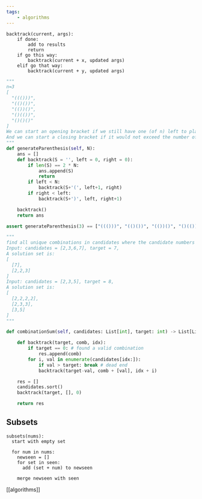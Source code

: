 ```yaml
---
tags: 
    - algorithms
---
```




    backtrack(current, args):
        if done:
            add to results
            return 
        if go this way:
            backtrack(current + x, updated args)
        elif go that way:
            backtrack(current + y, updated args)



```py
"""
n=3
[
  "((()))",
  "(()())",
  "(())()",
  "()(())",
  "()()()"
]
We can start an opening bracket if we still have one (of n) left to place. 
And we can start a closing bracket if it would not exceed the number of opening brackets.
"""
def generateParenthesis(self, N):
    ans = []
    def backtrack(S = '', left = 0, right = 0):
        if len(S) == 2 * N:
            ans.append(S)
            return
        if left < N:
            backtrack(S+'(', left+1, right)
        if right < left:
            backtrack(S+')', left, right+1)

    backtrack()
    return ans

assert generateParenthesis(3) == ["((()))", "(()())", "(())()", "()(())", "()()()"]
```

```py
"""
find all unique combinations in candidates where the candidate numbers sums to target.
Input: candidates = [2,3,6,7], target = 7,
A solution set is:
[
  [7],
  [2,2,3]
]
Input: candidates = [2,3,5], target = 8,
A solution set is:
[
  [2,2,2,2],
  [2,3,3],
  [3,5]
]
"""

def combinationSum(self, candidates: List[int], target: int) -> List[List[int]]:

    def backtrack(target, comb, idx):
        if target == 0: # found a valid combination
            res.append(comb)
        for i, val in enumerate(candidates[idx:]):
            if val > target: break # dead end 
            backtrack(target-val, comb + [val], idx + i)

    res = []
    candidates.sort()
    backtrack(target, [], 0)

    return res 
```


## Subsets

```
subsets(nums):
  start with empty set 

  for num in nums:
    newseen = []
    for set in seen:
      add (set + num) to newseen

    merge newseen with seen
```

[[algorithms]]
